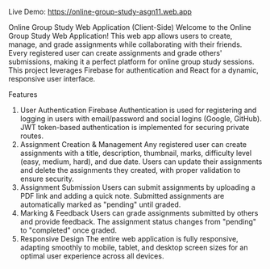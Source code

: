 Live Demo: https://online-group-study-asgn11.web.app

Online Group Study Web Application (Client-Side)
Welcome to the Online Group Study Web Application! This web app allows users to create, manage, and grade assignments while collaborating with their friends. Every registered user can create assignments and grade others' submissions, making it a perfect platform for online group study sessions. This project leverages Firebase for authentication and React for a dynamic, responsive user interface.

Features

1. User Authentication
   Firebase Authentication is used for registering and logging in users with email/password and social logins (Google, GitHub).
   JWT token-based authentication is implemented for securing private routes.
2. Assignment Creation & Management
   Any registered user can create assignments with a title, description, thumbnail, marks, difficulty level (easy, medium, hard), and due date.
   Users can update their assignments and delete the assignments they created, with proper validation to ensure security.
3. Assignment Submission
   Users can submit assignments by uploading a PDF link and adding a quick note. Submitted assignments are automatically marked as "pending" until graded.
4. Marking & Feedback
   Users can grade assignments submitted by others and provide feedback. The assignment status changes from "pending" to "completed" once graded.
5. Responsive Design
   The entire web application is fully responsive, adapting smoothly to mobile, tablet, and desktop screen sizes for an optimal user experience across all devices.

